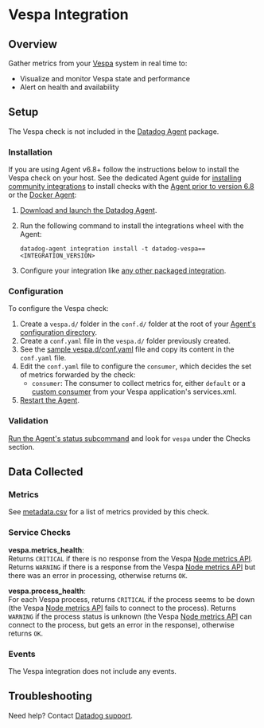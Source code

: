 # Vespa Integration

## Overview

Gather metrics from your [Vespa][1] system in real time to:

- Visualize and monitor Vespa state and performance
- Alert on health and availability

## Setup

The Vespa check is not included in the [Datadog Agent][2] package.

### Installation

If you are using Agent v6.8+ follow the instructions below to install the Vespa check on your host. See the dedicated Agent guide for [installing community integrations][3] to install checks with the [Agent prior to version 6.8][4] or the [Docker Agent][5]:

1. [Download and launch the Datadog Agent][2].
2. Run the following command to install the integrations wheel with the Agent:

   ```shell
   datadog-agent integration install -t datadog-vespa==<INTEGRATION_VERSION>
   ```
3. Configure your integration like [any other packaged integration][6].

### Configuration

To configure the Vespa check:

1. Create a `vespa.d/` folder in the `conf.d/` folder at the root of your [Agent's configuration directory][8].
2. Create a `conf.yaml` file in the `vespa.d/` folder previously created.
3. See the [sample vespa.d/conf.yaml][10] file and copy its content in the `conf.yaml` file.
4. Edit the `conf.yaml` file to configure the `consumer`, which decides the set of metrics forwarded by the check:
   - `consumer`: The consumer to collect metrics for, either `default` or a [custom consumer][9]
     from your Vespa application's services.xml.
5. [Restart the Agent][3].

### Validation

[Run the Agent's status subcommand][4] and look for `vespa` under the Checks section.

## Data Collected

### Metrics

See [metadata.csv][6] for a list of metrics provided by this check.

### Service Checks

**vespa.metrics_health**:<br>
Returns `CRITICAL` if there is no response from the Vespa [Node metrics API][11]. Returns `WARNING` if there is a
response from the Vespa [Node metrics API][11] but there was an error in processing, otherwise returns `OK`.

**vespa.process_health**:<br>
For each Vespa process, returns `CRITICAL` if the process seems to be down (the Vespa [Node metrics API][11] fails to connect to the process).
Returns `WARNING` if the process status is unknown (the Vespa [Node metrics API][11] can connect to the process, but
gets an error in the response), otherwise returns `OK`.

### Events

The Vespa integration does not include any events.

## Troubleshooting

Need help? Contact [Datadog support][5].

[1]: https://vespa.ai/
[2]: https://app.datadoghq.com/account/settings#agent
[3]: https://docs.datadoghq.com/agent/guide/agent-commands/#start-stop-and-restart-the-agent
[4]: https://docs.datadoghq.com/agent/guide/agent-commands/#agent-status-and-information
[5]: https://docs.datadoghq.com/help/
[6]: https://docs.datadoghq.com/getting_started/integrations/
[7]: https://github.com/DataDog/integrations-extras/blob/master/vespa/metadata.csv
[8]: https://docs.datadoghq.com/agent/guide/agent-configuration-files/#agent-configuration-directory
[9]: https://docs.vespa.ai/documentation/reference/services-admin.html#metrics
[10]: https://github.com/DataDog/integrations-extras/blob/master/vespa/datadog_checks/vespa/data/conf.yaml.example
[11]: https://docs.vespa.ai/documentation/reference/metrics.html#node-metrics-api
